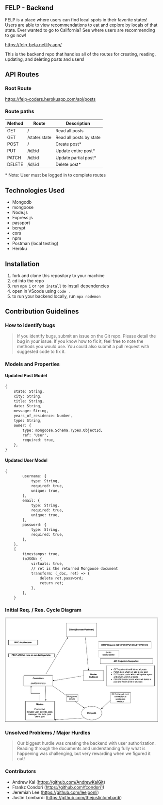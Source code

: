 ## FELP - Backend

FELP is a place where users can find local spots in their favorite states! Users are able to view recommendations to eat and explore by locals of that state. Ever wanted to go to California? See where users are recommending to go now!

https://felp-beta.netlify.app/

This is the backend repo that handles all of the routes for creating, reading, updating, and deleting posts and users!

## API Routes

### Root Route

https://felp-coders.herokuapp.com/api/posts

### Route paths

| Method | Route         | Description             |
| ------ | ------------- | ----------------------- |
| GET    | /             | Read all posts          |
| GET    | /state/:state | Read all posts by state |
| POST   | /             | Create post\*           |
| PUT    | /id/:id       | Update entire post\*    |
| PATCH  | /id/:id       | Update partial post\*   |
| DELETE | /id/:id       | Delete post\*           |

\* Note: User must be logged in to complete routes

## Technologies Used

- Mongodb
- mongoose
- Node.js
- Express.js
- passport
- bcrypt
- cors
- npm
- Postman (local testing)
- Heroku

## Installation

1. fork and clone this repository to your machine
2. cd into the repo
3. run `npm i` or `npm install` to install dependencies
4. open in VScode using `code .`
5. to run your backend locally, run `npx nodemon`

## Contribution Guidelines

### How to identify bugs

> If you identify bugs, submit an issue on the Git repo. Please detail the bug in your issue. If you know how to fix it, feel free to note the methods you would use. You could also submit a pull request with suggested code to fix it.

### Models and Properties

#### Updated Post Model

```
{
	state: String,
	city: String,
	title: String,
	date: String,
	message: String,
	years_of_residence: Number,
	type: String,
	owner: {
		type: mongoose.Schema.Types.ObjectId,
		ref: 'User',
		required: true,
	},
}
```

#### Updated User Model

```
{
		username: {
			type: String,
			required: true,
			unique: true,
		},
		email: {
			type: String,
			required: true,
			unique: true,
		},
		password: {
			type: String,
			required: true,
		},
	},
	{
		timestamps: true,
		toJSON: {
			virtuals: true,
			// ret is the returned Mongoose document
			transform: (_doc, ret) => {
				delete ret.password;
				return ret;
			},
		},
	}
```

### Initial Req. / Res. Cycle Diagram

![Req/Res Diagram](./planning/FELP_req_res.png)

### Unsolved Problems / Major Hurdles

> Our biggest hurdle was creating the backend with user authorization. Reading through the documents and understanding fully what is happening was challenging, but very rewarding when we figured it out!

### Contributors

- Andrew Kal (https://github.com/AndrewKalGit)
- Frankz Condori (https://github.com/fcondori1)
- Jeremiah Lee (https://github.com/leejoonli)
- Justin Lombardi (https://github.com/thejustinlombardi)
